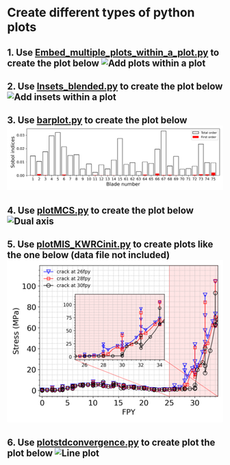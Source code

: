 # Create different types of python plots


## 1. Use [Embed_multiple_plots_within_a_plot.py](./Embed_multiple_plots_within_a_plot.py) to create the plot below ![Add plots within a plot](./Plot_within_a_plot/plots_inside_a_plot.png)


## 2. Use [Insets_blended.py](./Insets_blended.py) to create the plot below ![Add insets within a plot](./Insets/Insets.png)

## 3. Use [barplot.py](./barplot.py) to create the plot below ![Bar plots](./barplots/SobolaxialBE.png)

## 4. Use [plotMCS.py](./plotMCS.py) to create the plot below ![Dual axis](./DualAxisPlot/MCSavgpress.png)

## 5. Use [plotMIS_KWRCinit.py](./plotMIPS_KWRCinit.py) to create plots like the one below (data file not included) ![plot within a plot](./Plot_within_a_plot/MPS_SRGW_KWRCinit.png)

## 6. Use [plotstdconvergence.py](./plotstdconvergence.py) to create plot the plot below ![Line plot](./Lineplot/STDm1eo8.png)